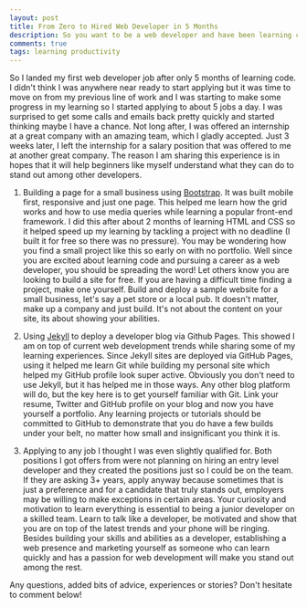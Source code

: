 ```yaml
---
layout: post
title: From Zero to Hired Web Developer in 5 Months
description: So you want to be a web developer and have been learning code. At which point are you ready to start applying for jobs? Here's some answers and tips on how to stand out among other developers based on my personal experience.
comments: true
tags: learning productivity
---
```


So I landed my first web developer job after only 5 months of learning code. I didn't think I was anywhere near ready to start applying but it was time to move on from my previous line of work and I was starting to make some progress in my learning so I started applying to about 5 jobs a day. I was surprised to get some calls and emails back pretty quickly and started thinking maybe I have a chance. Not long after, I was offered an internship at a great company with an amazing team, which I gladly accepted. Just 3 weeks later, I left the internship for a salary position that was offered to me at another great company. The reason I am sharing this experience is in hopes that it will help beginners like myself understand what they can do to stand out among other developers.

1. Building a page for a small business using [Bootstrap](http://www.getbootstrap.com). It was built mobile first, responsive and just one page. This helped me learn how the grid works and how to use media queries while learning a popular front-end framework. I did this after about 2 months of learning HTML and CSS so it helped speed up my learning by tackling a project with no deadline (I built it for free so there was no pressure). You may be wondering how you find a small project like this so early on with no portfolio. Well since you are excited about learning code and pursuing a career as a web developer, you should be spreading the word! Let others know you are looking to build a site for free. If you are having a difficult time finding a project, make one yourself. Build and deploy a sample website for a small business, let's say a pet store or a local pub. It doesn't matter, make up a company and just build. It's not about the content on your site, its about showing your abilities.

2. Using [Jekyll](http://www.jekyllrb.com) to deploy a developer blog via Github Pages. This showed I am on top of current web development trends while sharing some of my learning experiences. Since Jekyll sites are deployed via GitHub Pages, using it helped me learn Git while building my personal site which helped my GitHub profile look super active. Obviously you don't need to use Jekyll, but it has helped me in those ways. Any other blog platform will do, but the key here is to get yourself familiar with Git. Link your resume, Twitter and GitHub profile on your blog and now you have yourself a portfolio. Any learning projects or tutorials should be committed to GitHub to demonstrate that you do have a few builds under your belt, no matter how small and insignificant you think it is.

3. Applying to any job I thought I was even slightly qualified for. Both positions I got offers from were not planning on hiring an entry level developer and they created the positions just so I could be on the team. If they are asking 3+ years, apply anyway because sometimes that is just a preference and for a candidate that truly stands out, employers may be willing to make exceptions in certain areas. Your curiosity and motivation to learn everything is essential to being a junior developer on a skilled team. Learn to talk like a developer, be motivated and show that you are on top of the latest trends and your phone will be ringing. Besides building your skills and abilities as a developer, establishing a web presence and marketing yourself as someone who can learn quickly and has a passion for web development will make you stand out among the rest.

Any questions, added bits of advice, experiences or stories? Don't hesitate to comment below!
